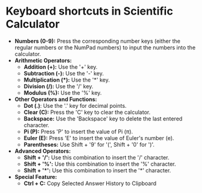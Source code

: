 # Keyboard shortcuts in Scientific Calculator

- **Numbers (0-9):** Press the corresponding number keys (either the regular numbers or the NumPad numbers) to input the numbers into the calculator.
- **Arithmetic Operators:**
  - **Addition (+):** Use the '+' key.
  - **Subtraction (-):** Use the '-' key.
  - **Multiplication (*):** Use the '*' key.
  - **Division (/):** Use the '/' key.
  - **Modulus (%):** Use the '%' key.
- **Other Operators and Functions:**
  - **Dot (.)**: Use the '.' key for decimal points.
  - **Clear (C):** Press the 'C' key to clear the calculator.
  - **Backspace:** Use the 'Backspace' key to delete the last entered character.
  - **Pi (P):** Press 'P' to insert the value of Pi (π).
  - **Euler (E):** Press 'E' to insert the value of Euler's number (e).
  - **Parentheses:** Use Shift + '9' for '(', Shift + '0' for ')'.
- **Advanced Operators:**
  - **Shift + '/':** Use this combination to insert the '/' character.
  - **Shift + '%':** Use this combination to insert the '%' character.
  - **Shift + '*':** Use this combination to insert the '*' character.
- **Special Feature:**
  - **Ctrl + C:** Copy Selected Answer History to Clipboard

